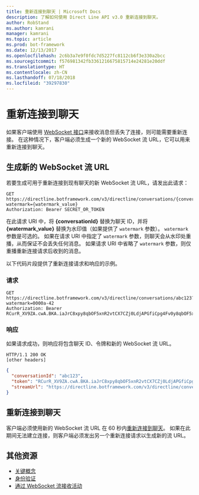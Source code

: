 ```yaml
---
title: 重新连接到聊天 | Microsoft Docs
description: 了解如何使用 Direct Line API v3.0 重新连接到聊天。
author: RobStand
ms.author: kamrani
manager: kamrani
ms.topic: article
ms.prod: bot-framework
ms.date: 12/13/2017
ms.openlocfilehash: 2c6b3a7e9f0fdc7d5227fc8112cb6f3e330a2bcc
ms.sourcegitcommit: f576981342fb3361216675815714e24281e20ddf
ms.translationtype: HT
ms.contentlocale: zh-CN
ms.lasthandoff: 07/18/2018
ms.locfileid: "39297830"
---
```

# <a name="reconnect-to-a-conversation"></a>重新连接到聊天

如果客户端使用 [WebSocket 接口](bot-framework-rest-direct-line-3-0-receive-activities.md#connect-via-websocket)来接收消息但丢失了连接，则可能需要重新连接。 在这种情况下，客户端必须生成一个新的 WebSocket 流 URL，它可以用来重新连接到聊天。

## <a name="generate-a-new-websocket-stream-url"></a>生成新的 WebSocket 流 URL

若要生成可用于重新连接到现有聊天的新 WebSocket 流 URL，请发出此请求： 

```http
GET https://directline.botframework.com/v3/directline/conversations/{conversationId}?watermark={watermark_value}
Authorization: Bearer SECRET_OR_TOKEN
```

在此请求 URI 中，将 **{conversationId}** 替换为聊天 ID，并将 **{watermark_value}** 替换为水印值（如果提供了 `watermark` 参数）。 `watermark` 参数是可选的。 如果在请求 URI 中指定了 `watermark` 参数，则聊天会从水印处重播，从而保证不会丢失任何消息。 如果请求 URI 中省略了 `watermark` 参数，则仅重播重新连接请求后收到的消息。

以下代码片段提供了重新连接请求和响应的示例。

### <a name="request"></a>请求

```http
GET https://directline.botframework.com/v3/directline/conversations/abc123?watermark=0000a-42
Authorization: Bearer RCurR_XV9ZA.cwA.BKA.iaJrC8xpy8qbOF5xnR2vtCX7CZj0LdjAPGfiCpg4Fv0y8qbOF5xPGfiCpg4Fv0y8qqbOF5x8qbOF5xn
```

### <a name="response"></a>响应

如果请求成功，则响应将包含聊天 ID、令牌和新的 WebSocket 流 URL。

```http
HTTP/1.1 200 OK
[other headers]
```

```json
{
  "conversationId": "abc123",
  "token": "RCurR_XV9ZA.cwA.BKA.iaJrC8xpy8qbOF5xnR2vtCX7CZj0LdjAPGfiCpg4Fv0y8qbOF5xPGfiCpg4Fv0y8qqbOF5x8qbOF5xn",
  "streamUrl": "https://directline.botframework.com/v3/directline/conversations/abc123/stream?watermark=000a-4&amp;t=RCurR_XV9ZA.cwA..."
}
```

## <a name="reconnect-to-the-conversation"></a>重新连接到聊天

客户端必须使用新的 WebSocket 流 URL 在 60 秒内[重新连接到聊天](bot-framework-rest-direct-line-3-0-receive-activities.md#connect-via-websocket)。 如果在此期间无法建立连接，则客户端必须发出另一个重新连接请求以生成新的流 URL。

## <a name="additional-resources"></a>其他资源

- [关键概念](bot-framework-rest-direct-line-3-0-concepts.md)
- [身份验证](bot-framework-rest-direct-line-3-0-authentication.md)
- [通过 WebSocket 流接收活动](bot-framework-rest-direct-line-3-0-receive-activities.md#connect-via-websocket)